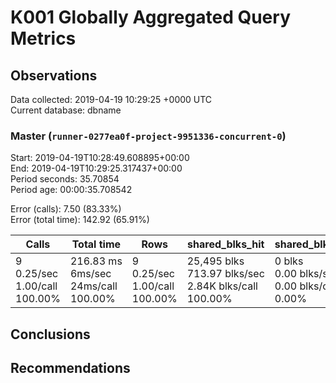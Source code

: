 # K001 Globally Aggregated Query Metrics

## Observations ##
Data collected: 2019-04-19 10:29:25 +0000 UTC  
Current database: dbname  



### Master (`runner-0277ea0f-project-9951336-concurrent-0`) ###
Start: 2019-04-19T10:28:49.608895+00:00  
End: 2019-04-19T10:29:25.317437+00:00  
Period seconds: 35.70854  
Period age: 00:00:35.708542  

Error (calls): 7.50 (83.33%)  
Error (total time): 142.92 (65.91%)

Calls | Total&nbsp;time | Rows | shared_blks_hit | shared_blks_read | shared_blks_dirtied | shared_blks_written | blk_read_time | blk_write_time | kcache_reads | kcache_writes | kcache_user_time_ms | kcache_system_time 
-------|------------|------|-----------------|------------------|---------------------|---------------------|---------------|----------------|--------------|---------------|---------------------|--------------------
9<br/>0.25/sec<br/>1.00/call<br/>100.00% |216.83&nbsp;ms<br/>6ms/sec<br/>24ms/call<br/>100.00% |9<br/>0.25/sec<br/>1.00/call<br/>100.00% |25,495&nbsp;blks<br/>713.97&nbsp;blks/sec<br/>2.84K&nbsp;blks/call<br/>100.00% |0&nbsp;blks<br/>0.00&nbsp;blks/sec<br/>0.00&nbsp;blks/call<br/>0.00% |0&nbsp;blks<br/>0.00&nbsp;blks/sec<br/>0.00&nbsp;blks/call<br/>0.00% |0&nbsp;blks<br/>0.00&nbsp;blks/sec<br/>0.00&nbsp;blks/call<br/>0.00% |0.00&nbsp;ms<br/>0s/sec<br/>0s/call<br/>0.00% |0.00&nbsp;ms<br/>0s/sec<br/>0s/call<br/>0.00% |0.00&nbsp;bytes<br/>0.00&nbsp;bytes/sec<br/>0.00&nbsp;bytes/call<br/>0.00% |0.00&nbsp;bytes<br/>0.00&nbsp;bytes/sec<br/>0.00&nbsp;bytes/call<br/>0.00% |0.00&nbsp;ms<br/>0s/sec<br/>0s/call<br/>0.00% |0.00&nbsp;ms<br/>0s/sec<br/>0s/call<br/>0.00%





## Conclusions ##


## Recommendations ##


